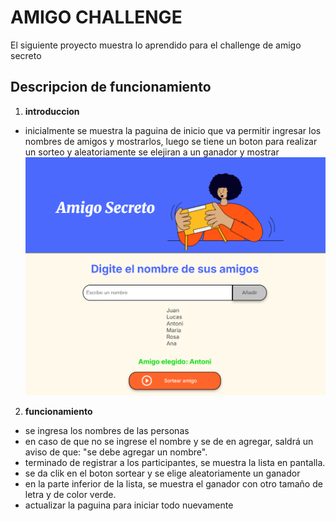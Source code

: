 # AMIGO CHALLENGE
El siguiente proyecto muestra lo aprendido para el challenge de amigo secreto
## Descripcion de funcionamiento

1. **introduccion**
- inicialmente se muestra la paguina de inicio que va permitir ingresar los nombres de amigos y mostrarlos, luego se tiene un boton para realizar un sorteo y aleatoriamente se elejiran a un ganador y mostrar
![imagen de ejemplo](imagen_muestra.png)

2. **funcionamiento**
- se ingresa los nombres de las personas
- en caso de que no se ingrese el nombre y se de en agregar, saldrá un aviso de que: "se debe agregar un nombre".
- terminado de registrar a los participantes, se muestra la lista en pantalla.
- se da clik en el boton sortear y se elige aleatoriamente un ganador
- en la parte inferior de la lista, se muestra el ganador con otro tamaño de letra y de color verde.
- actualizar la paguina para iniciar todo nuevamente


